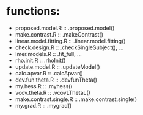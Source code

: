 # functions:
* proposed.model.R :: .proposed.model()
* make.contrast.R :: .makeContrast()
* linear.model.fitting.R :: .linear.model.fitting()
* check.design.R :: .checkSingleSubject(), ...
* lmer.models.R :: .fit_full, ...
* rho.init.R :: .rhoInit()
* update.model.R :: .updateModel()
* calc.apvar.R :: .calcApvar()
* dev.fun.theta.R :: .devfunTheta()
* my.hess.R :: .myhess()
* vcov.theta.R :: .vcovLThetaL()
* make.contrast.single.R :: .make.contrast.single()
* my.grad.R :: .mygrad()
